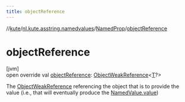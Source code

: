 ```yaml
---
title: objectReference
---
```

//[kute](../../../index.html)/[nl.kute.asstring.namedvalues](../index.html)/[NamedProp](index.html)/[objectReference](object-reference.html)



# objectReference



[jvm]\
open override val [objectReference](object-reference.html): [ObjectWeakReference](../../nl.kute.asstring.weakreference/-object-weak-reference/index.html)&lt;[T](index.html)?&gt;



The [ObjectWeakReference](../../nl.kute.asstring.weakreference/-object-weak-reference/index.html) referencing the object that is to provide the value (i.e., that will eventually produce the [NamedValue.value](../-named-value/value.html))




